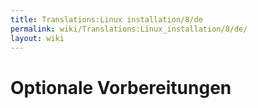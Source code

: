 ```yaml
---
title: Translations:Linux installation/8/de
permalink: wiki/Translations:Linux_installation/8/de/
layout: wiki
---
```


# Optionale Vorbereitungen
